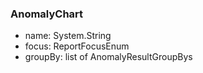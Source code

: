 ### AnomalyChart
- name: System.String
- focus: ReportFocusEnum
- groupBy: list of AnomalyResultGroupBys
